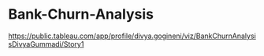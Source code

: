# Bank-Churn-Analysis
https://public.tableau.com/app/profile/divya.gogineni/viz/BankChurnAnalysisDivyaGummadi/Story1
